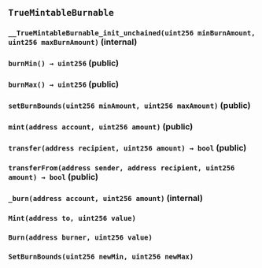 ## `TrueMintableBurnable`






### `__TrueMintableBurnable_init_unchained(uint256 minBurnAmount, uint256 maxBurnAmount)` (internal)





### `burnMin() → uint256` (public)





### `burnMax() → uint256` (public)





### `setBurnBounds(uint256 minAmount, uint256 maxAmount)` (public)





### `mint(address account, uint256 amount)` (public)





### `transfer(address recipient, uint256 amount) → bool` (public)





### `transferFrom(address sender, address recipient, uint256 amount) → bool` (public)





### `_burn(address account, uint256 amount)` (internal)






### `Mint(address to, uint256 value)`





### `Burn(address burner, uint256 value)`





### `SetBurnBounds(uint256 newMin, uint256 newMax)`





